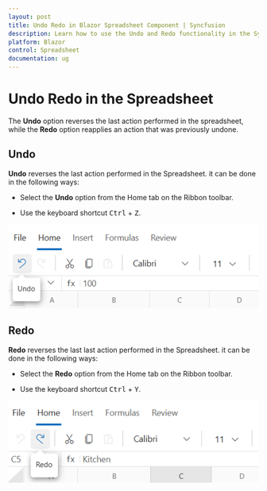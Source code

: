 ```yaml
---
layout: post
title: Undo Redo in Blazor Spreadsheet Component | Syncfusion
description: Learn how to use the Undo and Redo functionality in the Syncfusion Blazor Spreadsheet component | Syncfusion.
platform: Blazor
control: Spreadsheet
documentation: ug
---
```


# Undo Redo in the Spreadsheet

The <b>Undo</b> option reverses the last action performed in the spreadsheet, while the <b>Redo</b> option reapplies an action that was previously undone.


## Undo

<b>Undo</b> reverses the last action performed in the Spreadsheet. it can be done in the following ways:

* Select the <b>Undo</b> option from the Home tab on the Ribbon toolbar.

* Use the keyboard shortcut  <kbd>Ctrl</kbd> + <kbd>Z</kbd>.

![UI showing undo option](./images/undo-feature.png)

## Redo

<b>Redo</b> reverses the last last action performed in the Spreadsheet. it can be done in the following ways:

* Select the <b>Redo</b> option from the Home tab on the Ribbon toolbar.

* Use the keyboard shortcut <kbd>Ctrl</kbd> + <kbd>Y</kbd>.

![UI showing redo option](./images/redo-feature.png)


